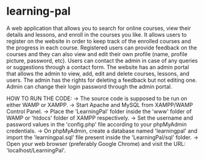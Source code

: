 # learning-pal
A web application that allows you to search for online courses, view their details and lessons, and enroll in the courses you like. It allows users to register on the website in order to keep track of the enrolled courses and the progress in each course. Registered users can provide feedback on the courses and they can also view and edit their own profile (name, profile picture, password, etc). Users can contact the admin in case of any queries or suggestions through a contact form. The website has an admin portal that allows the admin to view, add, edit and delete courses, lessons, and users. The admin has the rights for deleting a feedback but not editing one. Admin can change their login password through the admin portal.

HOW TO RUN THE CODE:
	-> The source code is supposed to be run on either WAMP or XAMPP.
    -> Start Apache and MySQL from XAMPP/WAMP Control Panel.
	-> Place the 'LearningPal' folder inside the 'www' folder of WAMP or 'htdocs' folder of XAMPP respectively.
	-> Set the username and password values in the 'config.php' file according to your phpMyAdmin credentials.
	-> On phpMyAdmin, create a database named 'learningpal' and import the 'learningpal.sql' file present inside the 'LearningPal/sql' folder.
	-> Open your web browser (preferably Google Chrome) and visit the URL: 'localhost/LearningPal'.